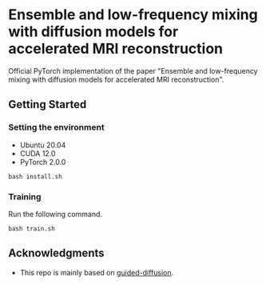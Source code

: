 # Ensemble and low-frequency mixing with diffusion models for accelerated MRI reconstruction


Official PyTorch implementation of the paper "Ensemble and low-frequency mixing with diffusion models for accelerated MRI reconstruction". 
## Getting Started
### Setting the environment
- Ubuntu 20.04
- CUDA 12.0
- PyTorch 2.0.0
```
bash install.sh
```
### Training

Run the following command.

```
bash train.sh
```

## Acknowledgments

* This repo is mainly based on [guided-diffusion](https://github.com/openai/guided-diffusion).
